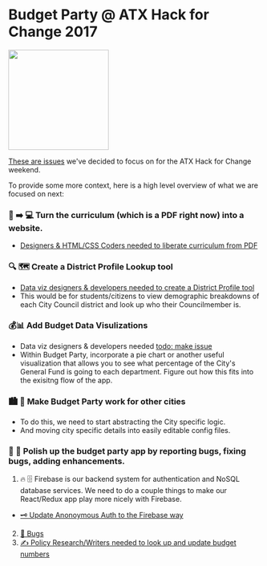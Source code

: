 # Budget Party @ ATX Hack for Change 2017

<img src="http://www.atxhackforchange.org/assets/logos/ATXHackLogo_Color_Web-with-TM.png" width="200" />

[These are issues](https://github.com/open-austin/budgetparty/issues?q=is%3Aissue+is%3Aopen+label%3AATXHack4Change) we've decided to focus on for the ATX Hack for Change weekend.

To provide some more context, here is a high level overview of what we are focused on next:

### 📃 ➡️ 💻 Turn the curriculum (which is a PDF right now) into a website.
- [Designers & HTML/CSS Coders needed to liberate curriculum from PDF](https://github.com/open-austin/budgetparty/issues/128)

### 🔍 🗺️ Create a District Profile Lookup tool

- [Data viz designers & developers needed to create a District Profile tool](https://github.com/open-austin/budgetparty/issues/80)
- This would be for students/citizens to view demographic breakdowns of each City Council district and look up who their Councilmember is.

###  💰📊 Add Budget Data Visulizations
- Data viz designers & developers needed [todo: make issue]()
- Within Budget Party, incorporate a pie chart or another useful visualization that allows you to see what percentage of the City's General Fund is going to each department. Figure out how this fits into the exisitng flow of the app.

### 🏙️ 🎉 Make Budget Party work for other cities
- To do this, we need to start abstracting the City specific logic.
- And moving city specific details into easily editable config files.

### 💅 🐛 Polish up the budget party app by reporting bugs, fixing bugs, adding enhancements.
1. 🔥 🗄️ Firebase is our backend system for authentication and NoSQL database services. We need to do a couple things to make our React/Redux app play more nicely with Firebase.

  - [🗝️ Update Anonoymous Auth to the Firebase way](https://github.com/open-austin/budgetparty/issues/132)

2. [🐛 Bugs](https://github.com/open-austin/budgetparty/issues?q=is%3Aissue+is%3Aopen+label%3Abug)
3. [✍️ Policy Research/Writers needed to look up and update budget numbers](https://github.com/open-austin/budgetparty/issues/134)
